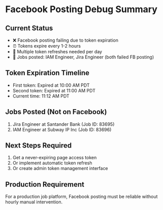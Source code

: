 # Facebook Posting Debug Summary

## Current Status
- ❌ Facebook posting failing due to token expiration
- ⏰ Tokens expire every 1-2 hours
- 🔄 Multiple token refreshes needed per day
- 📝 Jobs posted: IAM Engineer, Jira Engineer (both failed FB posting)

## Token Expiration Timeline
- First token: Expired at 10:00 AM PDT
- Second token: Expired at 11:00 AM PDT  
- Current time: 11:12 AM PDT

## Jobs Posted (Not on Facebook)
1. Jira Engineer at Santander Bank (Job ID: 83695)
2. IAM Engineer at Subway IP Inc (Job ID: 83696)

## Next Steps Required
1. Get a never-expiring page access token
2. Or implement automatic token refresh
3. Or create admin token management interface

## Production Requirement
For a production job platform, Facebook posting must be reliable without hourly manual intervention.
